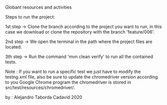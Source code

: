 Globant resources and activities

Steps to run the project:

1st step -> Clone the branch according to the project you want to run, in this case we download or clone the repository with the branch 'feature/006'.

2nd step -> We open the terminal in the path where the project files are located.

3th step -> Run the command 'mvn clean verify' to run all the contained tests.

Note : If you want to run a specific test we just have to modify the testng.xml file,
also be sure to update the chromedriver version according to you Google Chrome program
the chromedriver is stored in src/test/resources/chromedriver/.

by : Alejandro Taborda Cadavid
2020
